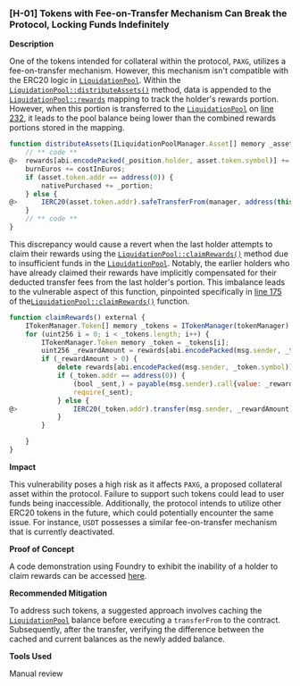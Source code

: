### [H-01] Tokens with Fee-on-Transfer Mechanism Can Break the Protocol, Locking Funds Indefinitely

**Description**

One of the tokens intended for collateral within the protocol, `PAXG`, utilizes a fee-on-transfer mechanism. However, this mechanism isn't compatible with the ERC20 logic in [`LiquidationPool`](https://github.com/Cyfrin/2023-12-the-standard/blob/c12272f2eec533019f2d255ab690f6892027f112/contracts/LiquidationPool.sol#L13). Within the [`LiquidationPool::distributeAssets()`](https://github.com/Cyfrin/2023-12-the-standard/blob/c12272f2eec533019f2d255ab690f6892027f112/contracts/LiquidationPool.sol#L205) method, data is appended to the [`LiquidationPool::rewards`](https://github.com/Cyfrin/2023-12-the-standard/blob/c12272f2eec533019f2d255ab690f6892027f112/contracts/LiquidationPool.sol#L22) mapping to track the holder's rewards portion. However, when this portion is transferred to the [`LiquidationPool`](https://github.com/Cyfrin/2023-12-the-standard/blob/c12272f2eec533019f2d255ab690f6892027f112/contracts/LiquidationPool.sol#L13) on [line 232](https://github.com/Cyfrin/2023-12-the-standard/blob/c12272f2eec533019f2d255ab690f6892027f112/contracts/LiquidationPool.sol#L232), it leads to the pool balance being lower than the combined rewards portions stored in the mapping.
```javascript
function distributeAssets(ILiquidationPoolManager.Asset[] memory _assets, uint256 _collateralRate, uint256 _hundredPC) external payable {
    // ** code **
@>  rewards[abi.encodePacked(_position.holder, asset.token.symbol)] += _portion; // @audit adding portion without the transfer fee
    burnEuros += costInEuros;
    if (asset.token.addr == address(0)) {
        nativePurchased += _portion;
    } else {
@>      IERC20(asset.token.addr).safeTransferFrom(manager, address(this), _portion); // @audit fee is deducted here
    }
    // ** code **
}
```
This discrepancy would cause a revert when the last holder attempts to claim their rewards using the [`LiquidationPool::claimRewards()`](https://github.com/Cyfrin/2023-12-the-standard/blob/c12272f2eec533019f2d255ab690f6892027f112/contracts/LiquidationPool.sol#L164) method due to insufficient funds in the [`LiquidationPool`](https://github.com/Cyfrin/2023-12-the-standard/blob/c12272f2eec533019f2d255ab690f6892027f112/contracts/LiquidationPool.sol#L13). Notably, the earlier holders who have already claimed their rewards have implicitly compensated for their deducted transfer fees from the last holder's portion. This imbalance leads to the vulnerable aspect of this function, pinpointed specifically in [line 175](https://github.com/Cyfrin/2023-12-the-standard/blob/c12272f2eec533019f2d255ab690f6892027f112/contracts/LiquidationPool.sol#L175) of the[`LiquidationPool::claimRewards()`](https://github.com/Cyfrin/2023-12-the-standard/blob/c12272f2eec533019f2d255ab690f6892027f112/contracts/LiquidationPool.sol#L164C14-L164C26) function.
```javascript
function claimRewards() external {
    ITokenManager.Token[] memory _tokens = ITokenManager(tokenManager).getAcceptedTokens();
    for (uint256 i = 0; i < _tokens.length; i++) {
        ITokenManager.Token memory _token = _tokens[i];
        uint256 _rewardAmount = rewards[abi.encodePacked(msg.sender, _token.symbol)];
        if (_rewardAmount > 0) {
            delete rewards[abi.encodePacked(msg.sender, _token.symbol)];
            if (_token.addr == address(0)) {
                (bool _sent,) = payable(msg.sender).call{value: _rewardAmount}("");
                require(_sent);
            } else {
@>              IERC20(_token.addr).transfer(msg.sender, _rewardAmount); // @audit this would revert with "insufficient balance"
            }   
        }

    }
}
```
**Impact**

This vulnerability poses a high risk as it affects `PAXG`, a proposed collateral asset within the protocol. Failure to support such tokens could lead to user funds being inaccessible. Additionally, the protocol intends to utilize other ERC20 tokens in the future, which could potentially encounter the same issue. For instance, `USDT` possesses a similar fee-on-transfer mechanism that is currently deactivated.

**Proof of Concept**

A code demonstration using Foundry to exhibit the inability of a holder to claim rewards can be accessed [here](https://gist.github.com/DanailYordanov/027547fb932dfc18db46df00cafaaa2c).

**Recommended Mitigation**

To address such tokens, a suggested approach involves caching the [`LiquidationPool`](https://github.com/Cyfrin/2023-12-the-standard/blob/c12272f2eec533019f2d255ab690f6892027f112/contracts/LiquidationPool.sol#L13) balance before executing a `transferFrom` to the contract. Subsequently, after the transfer, verifying the difference between the cached and current balances as the newly added balance.

**Tools Used**

Manual review